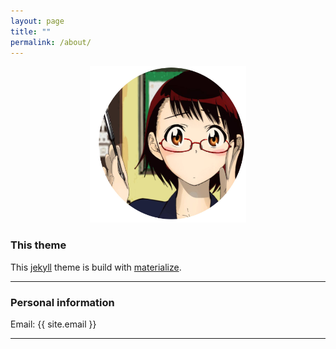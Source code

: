 ```yaml
---
layout: page
title: ""
permalink: /about/
---
```


<p align="center"><img itemprop="image" class="img-rounded" src="/assets/img/about.jpg" width="250" height="250"/></p>

### This theme

This [jekyll](https://jekyllrb.com) theme is build with [materialize](http://materializecss.com).


- - -
### Personal information
Email: {{ site.email }}
- - -